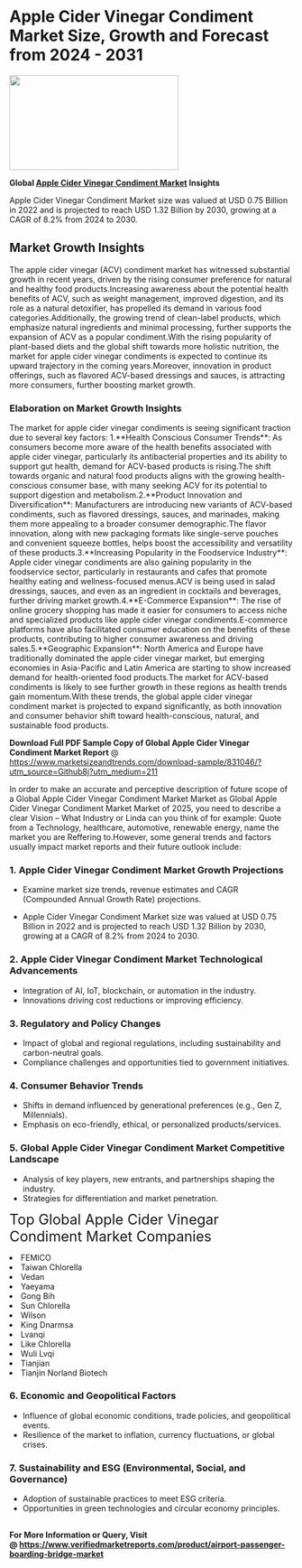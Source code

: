 <H1>Apple Cider Vinegar Condiment Market Size, Growth and Forecast from 2024 - 2031</H1><img class="aligncenter size-medium wp-image-584254" src="https://thirdeyenews.in/wp-content/uploads/2024/09/Global-Market-Research-300x168.jpeg" alt="" width="300" height="168" /><p><strong>Global&nbsp;<a href="https://www.marketsizeandtrends.com/download-sample/831046/?utm_source=Github8j?utm_medium=211">Apple Cider Vinegar Condiment Market</a> Insights</strong></p><p>Apple Cider Vinegar Condiment Market size was valued at USD 0.75 Billion in 2022 and is projected to reach USD 1.32 Billion by 2030, growing at a CAGR of 8.2% from 2024 to 2030.</p><p><h2>Market Growth Insights</h2> The apple cider vinegar (ACV) condiment market has witnessed substantial growth in recent years, driven by the rising consumer preference for natural and healthy food products.Increasing awareness about the potential health benefits of ACV, such as weight management, improved digestion, and its role as a natural detoxifier, has propelled its demand in various food categories.Additionally, the growing trend of clean-label products, which emphasize natural ingredients and minimal processing, further supports the expansion of ACV as a popular condiment.With the rising popularity of plant-based diets and the global shift towards more holistic nutrition, the market for apple cider vinegar condiments is expected to continue its upward trajectory in the coming years.Moreover, innovation in product offerings, such as flavored ACV-based dressings and sauces, is attracting more consumers, further boosting market growth.<h3>Elaboration on Market Growth Insights</h3> The market for apple cider vinegar condiments is seeing significant traction due to several key factors: 1.**Health Conscious Consumer Trends**: As consumers become more aware of the health benefits associated with apple cider vinegar, particularly its antibacterial properties and its ability to support gut health, demand for ACV-based products is rising.The shift towards organic and natural food products aligns with the growing health-conscious consumer base, with many seeking ACV for its potential to support digestion and metabolism.2.**Product Innovation and Diversification**: Manufacturers are introducing new variants of ACV-based condiments, such as flavored dressings, sauces, and marinades, making them more appealing to a broader consumer demographic.The flavor innovation, along with new packaging formats like single-serve pouches and convenient squeeze bottles, helps boost the accessibility and versatility of these products.3.**Increasing Popularity in the Foodservice Industry**: Apple cider vinegar condiments are also gaining popularity in the foodservice sector, particularly in restaurants and cafes that promote healthy eating and wellness-focused menus.ACV is being used in salad dressings, sauces, and even as an ingredient in cocktails and beverages, further driving market growth.4.**E-Commerce Expansion**: The rise of online grocery shopping has made it easier for consumers to access niche and specialized products like apple cider vinegar condiments.E-commerce platforms have also facilitated consumer education on the benefits of these products, contributing to higher consumer awareness and driving sales.5.**Geographic Expansion**: North America and Europe have traditionally dominated the apple cider vinegar market, but emerging economies in Asia-Pacific and Latin America are starting to show increased demand for health-oriented food products.The market for ACV-based condiments is likely to see further growth in these regions as health trends gain momentum.With these trends, the global apple cider vinegar condiment market is projected to expand significantly, as both innovation and consumer behavior shift toward health-conscious, natural, and sustainable food products.<p><span class=""><strong>Download Full PDF Sample Copy of Global Apple Cider Vinegar Condiment Market Report</strong> @ <a href="https://www.marketsizeandtrends.com/download-sample/831046/?utm_source=Github8j?utm_medium=211" target="_blank">https://www.marketsizeandtrends.com/download-sample/831046/?utm_source=Github8j?utm_medium=211</a></span></p><p>In order to make an accurate and perceptive description of future scope of a Global&nbsp;Apple Cider Vinegar Condiment Market Market as Global&nbsp;Apple Cider Vinegar Condiment Market Market of 2025, you need to describe a clear Vision &ndash; What Industry or Linda can you think of for example: Quote from a Technology, healthcare, automotive, renewable energy, name the market you are Reffering to.However, some general trends and factors usually impact market reports and their future outlook include:</p><h3>1.&nbsp;<strong>Apple Cider Vinegar Condiment Market Growth Projections</strong></h3><ul><li>Examine market size trends, revenue estimates and CAGR (Compounded Annual Growth Rate) projections.</li><li><p>Apple Cider Vinegar Condiment Market size was valued at USD 0.75 Billion in 2022 and is projected to reach USD 1.32 Billion by 2030, growing at a CAGR of 8.2% from 2024 to 2030.</p></li></ul><h3>2.&nbsp;<strong>Apple Cider Vinegar Condiment Market Technological Advancements</strong></h3><ul><li>Integration of AI, IoT, blockchain, or automation in the industry.</li><li>Innovations driving cost reductions or improving efficiency.</li></ul><h3>3.&nbsp;<strong>Regulatory and Policy Changes</strong></h3><ul><li>Impact of global and regional regulations, including sustainability and carbon-neutral goals.</li><li>Compliance challenges and opportunities tied to government initiatives.</li></ul><h3>4.&nbsp;<strong>Consumer Behavior Trends</strong></h3><ul><li>Shifts in demand influenced by generational preferences (e.g., Gen Z, Millennials).</li><li>Emphasis on eco-friendly, ethical, or personalized products/services.</li></ul><h3>5.&nbsp;<strong>Global Apple Cider Vinegar Condiment Market Competitive Landscape</strong></h3><ul><li>Analysis of key players, new entrants, and partnerships shaping the industry.</li><li>Strategies for differentiation and market penetration.</li></ul><p data-pm-slice="1 1 []"><span style="color: inherit; font-family: inherit; font-size: 25px;">Top Global Apple Cider Vinegar Condiment Market Companies</span></p><div class="" data-test-id=""><p><li>FEMICO</li><li> Taiwan Chlorella</li><li> Vedan</li><li> Yaeyama</li><li> Gong Bih</li><li> Sun Chlorella</li><li> Wilson</li><li> King Dnarmsa</li><li> Lvanqi</li><li> Like Chlorella</li><li> Wuli Lvqi</li><li> Tianjian</li><li> Tianjin Norland Biotech</li></p></div><h3>6.&nbsp;<strong>Economic and Geopolitical Factors</strong></h3><ul><li>Influence of global economic conditions, trade policies, and geopolitical events.</li><li>Resilience of the market to inflation, currency fluctuations, or global crises.</li></ul><h3>7.&nbsp;<strong>Sustainability and ESG (Environmental, Social, and Governance)</strong></h3><ul><li>Adoption of sustainable practices to meet ESG criteria.</li><li>Opportunities in green technologies and circular economy principles.</li></ul><h2><strong style="font-size: 14px;">For More Information or Query, Visit @&nbsp;</strong><a style="background-color: #ffffff; font-size: 14px;" href="https://www.marketsizeandtrends.com/report/apple-cider-vinegar-condiment-market/" target="_blank">https://www.verifiedmarketreports.com/product/airport-passenger-boarding-bridge-market</a></h2>